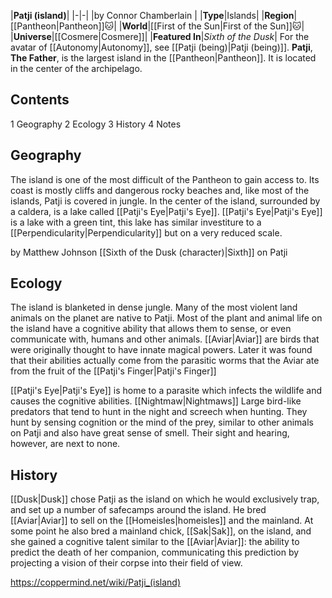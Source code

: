 |**Patji (island)**|
|-|-|
|by  Connor Chamberlain |
|**Type**|Islands|
|**Region**|[[Pantheon\|Pantheon]]🐱︎|
|**World**|[[First of the Sun\|First of the Sun]]🐱︎|
|**Universe**|[[Cosmere\|Cosmere]]|
|**Featured In**|*Sixth of the Dusk*|
For the avatar of [[Autonomy\|Autonomy]], see [[Patji (being)\|Patji (being)]].
**Patji**, **The Father**, is the largest island in the [[Pantheon\|Pantheon]].
It is located in the center of the archipelago.

## Contents

1 Geography
2 Ecology
3 History
4 Notes


## Geography
The island is one of the most difficult of the Pantheon to gain access to. Its coast is mostly cliffs and dangerous rocky beaches and, like most of the islands, Patji is covered in jungle. In the center of the island, surrounded by a caldera, is a lake called [[Patji's Eye\|Patji's Eye]]. [[Patji's Eye\|Patji's Eye]] is a lake with a green tint, this lake has similar investiture to a [[Perpendicularity\|Perpendicularity]] but on a very reduced scale.

 by  Matthew Johnson  [[Sixth of the Dusk (character)\|Sixth]] on Patji
## Ecology
The island is blanketed in dense jungle. Many of the most violent land animals on the planet are native to Patji. Most of the plant and animal life on the island have a cognitive ability that allows them to sense, or even communicate with, humans and other animals.
[[Aviar\|Aviar]] are birds that were originally thought to have innate magical powers. Later it was found that their abilities actually come from the parasitic worms that the Aviar ate from the fruit of the [[Patji's Finger\|Patji's Finger]]


[[Patji's Eye\|Patji's Eye]] is home to a parasite which infects the wildlife and causes the cognitive abilities.
[[Nightmaw\|Nightmaws]] Large bird-like predators that tend to hunt in the night and screech when hunting. They hunt by sensing cognition or the mind of the prey, similar to other animals on Patji and also have great sense of smell. Their sight and hearing, however, are next to none.

## History
[[Dusk\|Dusk]] chose Patji as the island on which he would exclusively trap, and set up a number of safecamps around the island. He bred [[Aviar\|Aviar]] to sell on the [[Homeisles\|homeisles]] and the mainland. At some point he also bred a mainland chick, [[Sak\|Sak]], on the island, and she gained a cognitive talent similar to the [[Aviar\|Aviar]]: the ability to predict the death of her companion, communicating this prediction by projecting a vision of their corpse into their field of view.



https://coppermind.net/wiki/Patji_(island)